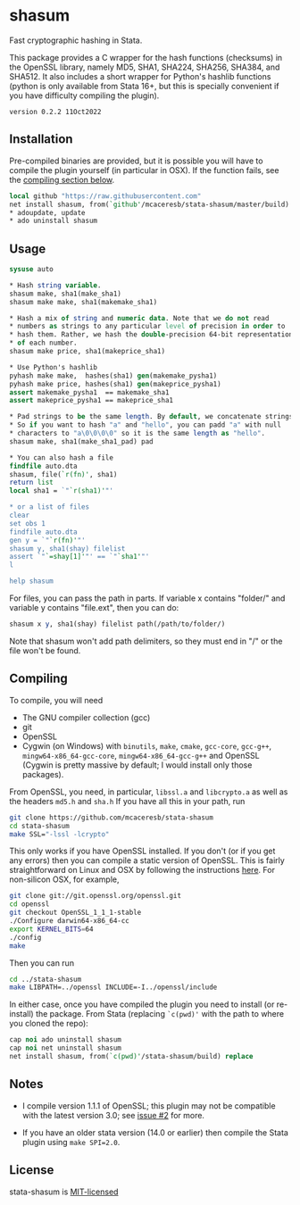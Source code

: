 shasum
======

Fast cryptographic hashing in Stata.

This package provides a C wrapper for the hash functions (checksums)
in the OpenSSL library, namely MD5, SHA1, SHA224, SHA256, SHA384, and
SHA512. It also includes a short wrapper for Python's hashlib functions
(python is only available from Stata 16+, but this is specially convenient
if you have difficulty compiling the plugin).

`version 0.2.2 11Oct2022`

Installation
------------

Pre-compiled binaries are provided, but it is possible you will have
to compile the plugin yourself (in particular in OSX). If the function
fails, see the [compiling section below](#compiling).

```stata
local github "https://raw.githubusercontent.com"
net install shasum, from(`github'/mcaceresb/stata-shasum/master/build)
* adoupdate, update
* ado uninstall shasum
```

Usage
-----

```stata
sysuse auto

* Hash string variable.
shasum make, sha1(make_sha1)
shasum make make, sha1(makemake_sha1)

* Hash a mix of string and numeric data. Note that we do not read
* numbers as strings to any particular level of precision in order to
* hash them. Rather, we hash the double-precision 64-bit representation
* of each number.
shasum make price, sha1(makeprice_sha1)

* Use Python's hashlib
pyhash make make,  hashes(sha1) gen(makemake_pysha1)
pyhash make price, hashes(sha1) gen(makeprice_pysha1)
assert makemake_pysha1  == makemake_sha1 
assert makeprice_pysha1 == makeprice_sha1

* Pad strings to be the same length. By default, we concatenate strings.
* So if you want to hash "a" and "hello", you can padd "a" with null
* characters to "a\0\0\0\0" so it is the same length as "hello".
shasum make, sha1(make_sha1_pad) pad

* You can also hash a file
findfile auto.dta
shasum, file(`r(fn)', sha1)
return list
local sha1 = `"`r(sha1)'"'

* or a list of files
clear
set obs 1
findfile auto.dta
gen y = `"`r(fn)'"'
shasum y, sha1(shay) filelist
assert `"`=shay[1]'"' == `"`sha1'"'
l

help shasum
```

For files, you can pass the path in parts. If variable x contains
"folder/" and variable y contains "file.ext", then you can do:
```stata
shasum x y, sha1(shay) filelist path(/path/to/folder/)
```

Note that shasum won't add path delimiters, so they must end in "/" or
the file won't be found.

Compiling
---------

To compile, you will need

- The GNU compiler collection (gcc)
- git
- OpenSSL
- Cygwin (on Windows) with `binutils`, `make`, `cmake`, `gcc-core`, `gcc-g++`, `mingw64-x86_64-gcc-core`, `mingw64-x86_64-gcc-g++` and OpenSSL (Cygwin is pretty massive by default; I would install only those packages).

From OpenSSL, you need, in particular, `libssl.a` and `libcrypto.a`
as well as the headers `md5.h` and `sha.h` If you have all this in
your path, run

```sh
git clone https://github.com/mcaceresb/stata-shasum
cd stata-shasum
make SSL="-lssl -lcrypto"
```

This only works if you have OpenSSL installed. If you don't (or if you
get any errors) then you can compile a static version of OpenSSL. This
is fairly straightforward on Linux and OSX by following the instructions
[here](https://wiki.openssl.org/index.php/Compilation_and_Instillation). For non-silicon OSX, for example,

```sh
git clone git://git.openssl.org/openssl.git
cd openssl
git checkout OpenSSL_1_1_1-stable
./Configure darwin64-x86_64-cc
export KERNEL_BITS=64
./config
make
```

Then you can run
```sh
cd ../stata-shasum
make LIBPATH=../openssl INCLUDE=-I../openssl/include
```

In either case, once you have compiled the plugin you need
to install (or re-install) the  package. From Stata (replacing
`` `c(pwd)' `` with the path to where you cloned the repo):
```stata
cap noi ado uninstall shasum
cap noi net uninstall shasum
net install shasum, from(`c(pwd)'/stata-shasum/build) replace
```

Notes
-----

- I compile version 1.1.1 of OpenSSL; this plugin may not be
  compatible with the latest version 3.0; see [issue #2](https://github.com/mcaceresb/stata-shasum/issues/2) for more.

- If you have an older stata version (14.0 or earlier) then
  compile the Stata plugin using `make SPI=2.0`.

License
-------

stata-shasum is [MIT-licensed](https://github.com/mcaceresb/stata-shasum/blob/master/LICENSE)
